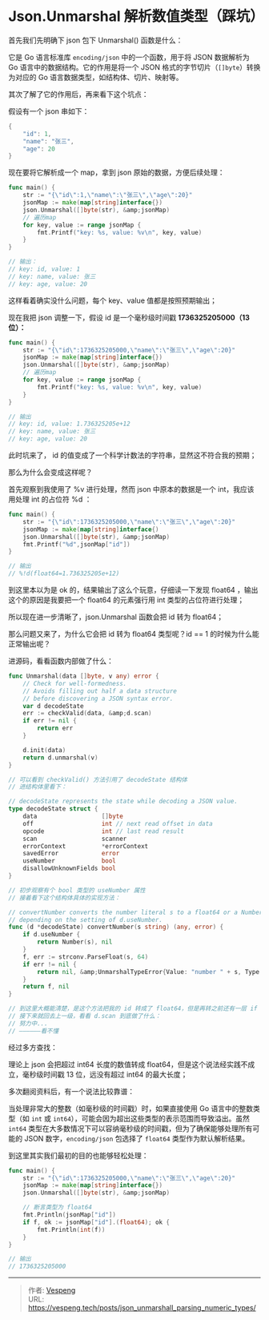 # Json.Unmarshal 解析数值类型（踩坑）


首先我们先明确下 json 包下 Unmarshal() 函数是什么：

它是 Go 语言标准库 `encoding/json` 中的一个函数，用于将 JSON 数据解析为 Go 语言中的数据结构。它的作用是将一个 JSON 格式的字节切片（`[]byte`）转换为对应的 Go 语言数据类型，如结构体、切片、映射等。
<!--more-->
其次了解了它的作用后，再来看下这个坑点：

假设有一个 json 串如下：

```go
{
    "id": 1,
    "name": "张三",
    "age": 20
}

```

现在要将它解析成一个 map，拿到 json 原始的数据，方便后续处理：

```go {data-open=true}
func main() {
	str := "{\"id\":1,\"name\":\"张三\",\"age\":20}"
	jsonMap := make(map[string]interface{})
	json.Unmarshal([]byte(str), &amp;jsonMap)
	// 遍历map
	for key, value := range jsonMap {
		fmt.Printf("key: %s, value: %v\n", key, value)
	}
}

// 输出：
// key: id, value: 1
// key: name, value: 张三
// key: age, value: 20

```

这样看着确实没什么问题，每个 key、value 值都是按照预期输出；

现在我把 json 调整一下，假设 id 是一个毫秒级时间戳 **1736325205000（13 位）：**

```go {data-open=true}
func main() {
	str := "{\"id\":1736325205000,\"name\":\"张三\",\"age\":20}"
	jsonMap := make(map[string]interface{})
	json.Unmarshal([]byte(str), &amp;jsonMap)
	// 遍历map
	for key, value := range jsonMap {
		fmt.Printf("key: %s, value: %v\n", key, value)
	}
}

// 输出
// key: id, value: 1.736325205e+12
// key: name, value: 张三
// key: age, value: 20

```

此时坑来了， id 的值变成了一个科学计数法的字符串，显然这不符合我的预期；

那么为什么会变成这样呢？

首先观察到我使用了 %v 进行处理，然而 json 中原本的数据是一个 int，我应该用处理 int 的占位符 %d ：

```go {data-open=true}
func main() {
	str := "{\"id\":1736325205000,\"name\":\"张三\",\"age\":20}"
	jsonMap := make(map[string]interface{)
	json.Unmarshal([]byte(str), &amp;jsonMap)
	fmt.Printf("%d",jsonMap["id"])
}

// 输出
// %!d(float64=1.736325205e+12)

```

到这里本以为是 ok 的，结果输出了这么个玩意，仔细读一下发现 float64 ，输出这个的原因是我要把一个 float64 的元素强行用 int 类型的占位符进行处理；

所以现在进一步清晰了，json.Unmarshal 函数会把 id 转为 float64；

那么问题又来了，为什么它会把 id 转为 float64 类型呢？id == 1 的时候为什么能正常输出呢？

进源码，看看函数内部做了什么：

```go {data-open=true}
func Unmarshal(data []byte, v any) error {
	// Check for well-formedness.
	// Avoids filling out half a data structure
	// before discovering a JSON syntax error.
	var d decodeState
	err := checkValid(data, &amp;d.scan)
	if err != nil {
		return err
	}

	d.init(data)
	return d.unmarshal(v)
}

// 可以看到 checkValid() 方法引用了 decodeState 结构体
// 进结构体里看下：

// decodeState represents the state while decoding a JSON value.
type decodeState struct {
	data                  []byte
	off                   int // next read offset in data
	opcode                int // last read result
	scan                  scanner
	errorContext          *errorContext
	savedError            error
	useNumber             bool
	disallowUnknownFields bool
}

// 初步观察有个 bool 类型的 useNumber 属性
// 接着看下这个结构体具体的实现方法：

// convertNumber converts the number literal s to a float64 or a Number
// depending on the setting of d.useNumber.
func (d *decodeState) convertNumber(s string) (any, error) {
	if d.useNumber {
		return Number(s), nil
	}
	f, err := strconv.ParseFloat(s, 64)
	if err != nil {
		return nil, &amp;UnmarshalTypeError{Value: "number " + s, Type: reflect.TypeOf(0.0), Offset: int64(d.off)}
	}
	return f, nil
}

// 到这里大概能清楚，是这个方法把我的 id 转成了 float64，但是再转之前还有一层 if 会把原始值输出；
// 接下来就回去上一级，看看 d.scan 到底做了什么：
// 努力中...
// ——————看不懂

```

经过多方查找：

理论上 json 会把超过 int64 长度的数值转成 float64，但是这个说法经实践不成立，毫秒级时间戳 13 位，远没有超过 int64 的最大长度；

多次翻阅资料后，有一个说法比较靠谱：

当处理非常大的整数（如毫秒级的时间戳）时，如果直接使用 Go 语言中的整数类型（如 `int` 或 `int64`），可能会因为超出这些类型的表示范围而导致溢出。虽然 `int64` 类型在大多数情况下可以容纳毫秒级的时间戳，但为了确保能够处理所有可能的 JSON 数字，`encoding/json` 包选择了 `float64` 类型作为默认解析结果。

到这里其实我们最初的目的也能够轻松处理：

```go {data-open=true}
func main() {
	str := "{\"id\":1736325205000,\"name\":\"张三\",\"age\":20}"
	jsonMap := make(map[string]interface{})
	json.Unmarshal([]byte(str), &amp;jsonMap)

	// 断言类型为 float64
	fmt.Println(jsonMap["id"])
	if f, ok := jsonMap["id"].(float64); ok {
		fmt.Println(int(f))
	}
}

// 输出
// 1736325205000
```

---

> 作者: [Vespeng](https://github.com/vespeng/)  
> URL: https://vespeng.tech/posts/json_unmarshall_parsing_numeric_types/  

